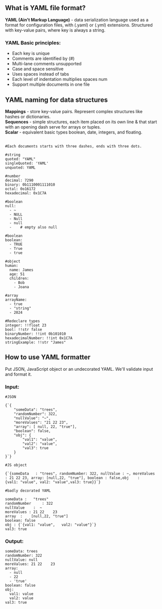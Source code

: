 ## What is YAML file format?

**YAML (Ain't Markup Language)** - data serialization language used as a format
for configuration files, with (.yaml) or (.yml) extensions. Structured with key-value pairs,
where key is always a string.

### YAML Basic principles:

-   Each key is unique
-   Comments are identified by (#)
-   Multi-lane comments unsupported
-   Case and space sensitive
-   Uses spaces instead of tabs
-   Each level of indentation multiplies spaces num
-   Support multiple documents in one file

## YAML naming for data structures

**Mappings** - store key-value pairs. Represent complex structures like
hashes or dictionaries.<br/>
**Sequences** - simple structures, each item
placed on its own line & that start with an opening dash serve for arrays or tuples.<br/>
**Scalar** - equivalent basic types boolean, date, integers, and floating.<br/> <br/>

<pre><code class="language-yaml hljs">#Each documents starts with three dashes, ends with three dots.

#string
quoted: "YAML"
singleQuoted: 'YAML'
unquoted: YAML

#number
decimal: 7290
binary: 0b1110001111010
octal: 0o16172
hexadecimal: 0x1C7A

#boolean
null:
  - ~
  - NULL
  - Null
  - null
  -    # empty also null

#boolean
boolean:
  - TRUE
  - True
  - true

#object
human:
  name: James
  age: 51
  children: 
    - Bob
    - Joana

#array
arrayName:
  - true
  - "string"
  - 2024

#Redeclare types
integer: !!float 23
bool: !!str false
binaryNumber: !!int 0b101010
hexadecimalNumber: !!int 0x1C7A
stringExample: !!str "James"
</code></pre>

## How to use YAML formatter

Put JSON, JavaScript object or an undecorated YAML. We'll validate input and format it.

### Input:

<pre><code class="language-yaml hljs">#JSON

{`{
    "someData": "trees",
    "randomNumber": 322,
    "nullValue": "~",
    "moreValues": "21 22 23",
    "array": [ null, 22, "true"],
    "boolean": false,
    "obj": {
        "val1": "value",
        "val2": "value",
        "val3": true
    }
}`}

#JS object

{`{someData   : "trees", randomNumber: 322, nullValue : ~, moreValues : 21 22 23, array: [null,22, "true"], boolean : false,obj    :     {val1: "value", val2: "value",val3: true}}`}

#badly decorated YAML

someData :   "trees"
randomNumber     : 322
nullValue    :  ~
moreValues : 21 22    23
array  :    [null,22, "true"]
boolean: false
obj : {`{val1: "value",   val2: "value"}`}
val3: true
</code></pre>

### Output:

<pre><code class="language-yaml hljs">someData: trees
randomNumber: 322
nullValue: null
moreValues: 21 22    23
array:
  - null
  - 22
  - 'true'
boolean: false
obj:
  val1: value
  val2: value
val3: true
</code></pre>
